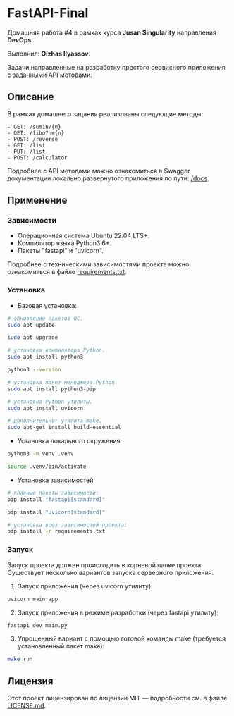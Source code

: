 # FastAPI-Final

Домашняя работа #4 в рамках курса **Jusan Singularity** направления **DevOps**. 

Выполнил: **Olzhas Ilyassov**.

Задачи направленные на разработку простого сервисного приложения с заданными API методами. 

## Описание

В рамках домашнего задания реализованы следующие методы:
```
- GET: /sum1n/{n}
- GET: /fibo?n={n}
- POST: /reverse
- GET: /list
- PUT: /list
- POST: /calculator
```

Подробнее c API методами можно ознакомиться в Swagger документации локально развернутого приложения по пути: [/docs](http://127.0.0.1:8000/docs).

## Применение

### Зависимости

- Операционная система Ubuntu 22.04 LTS+.
- Компилятор языка Python3.6+. 
- Пакеты "fastapi" и "uvicorn".

Подробнее с техническими зависимостями проекта можно ознакомиться в файле [requirements.txt](./requirements.txt).

### Установка

- Базовая установка:
```bash
# обновление пакетов ОС.
sudo apt update

sudo apt upgrade

# установка компилятора Python.
sudo apt install python3

python3 --version

# установка пакет менеджера Python.
sudo apt install python3-pip

# установка Python утилиты.
sudo apt install uvicorn

# дополнительно: утилита make.
sudo apt-get install build-essential
```

- Установка локального окружения:
```bash
python3 -m venv .venv

source .venv/bin/activate
```

- Установка зависимостей
```bash
# главные пакеты зависимости:
pip install "fastapi[standard]" 

pip install "uvicorn[standard]"

# установка всех зависимостей проекта:
pip install -r requirements.txt
```

### Запуск

Запуск проекта должен происходить в корневой папке проекта. Существует несколько вариантов запуска серверного приложения:

1) Запуск приложения (через uvicorn утилиту):
```bash
uvicorn main:app
```

2) Запуск приложения в режиме разработки (через fastapi утилиту):
```bash
fastapi dev main.py
```

3) Упрощенный вариант с помощью готовой команды make (требуется установленный пакет make):
```bash
make run
```

## Лицензия

Этот проект лицензирован по лицензии MIT — подробности см. в файле [LICENSE.md](./LICENSE.md).